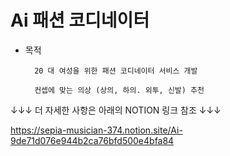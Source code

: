 # Ai 패션 코디네이터

- 목적
        
        20 대 여성을 위한 패션 코디네이터 서비스 개발
        
        컨셉에 맞는 의상 (상의, 하의. 외투, 신발) 추천

↓↓↓ 더 자세한 사항은 아래의 NOTION 링크 참조 ↓↓↓

https://sepia-musician-374.notion.site/Ai-9de71d076e944b2ca76bfd500e4bfa84

